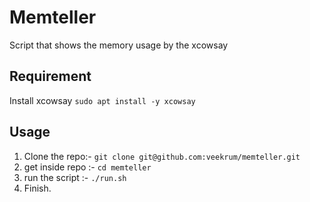# Memteller
Script that shows the memory usage by the xcowsay 

## Requirement
 Install xcowsay
````sudo apt install -y xcowsay````

## Usage
1. Clone the repo:- `git clone git@github.com:veekrum/memteller.git`
2. get inside repo :- `cd memteller`
3. run the script :- `./run.sh`
4. Finish.
 
    
